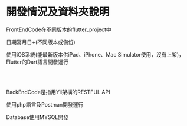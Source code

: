 # 開發情況及資料夾說明
<p>FrontEndCode在不同版本的flutter_project中</p>
<p>日期寫月日+(不同版本或備份)</p>
<p>使用iOS系統(能最新版本供iPad、iPhone、Mac Simulator使用，沒有上架)，Flutter的Dart語言開發運行</p>
<br></br>
<p>BackEndCode是指用Yii架構的RESTFUL API</p>
<p>使用php語言及Postman開發運行</p>
<p>Database使用MYSQL開發</p>
